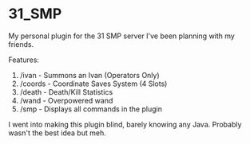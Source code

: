 # 31_SMP
My personal plugin for the 31 SMP server I've been planning with my friends.

Features: 
1. /ivan - Summons an Ivan (Operators Only)
2. /coords - Coordinate Saves System (4 Slots)
3. /death - Death/Kill Statistics
4. /wand - Overpowered wand
5. /smp - Displays all commands in the plugin

I went into making this plugin blind, barely knowing any Java. Probably wasn't the best idea but meh.
